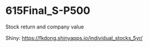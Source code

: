 # 615Final_S-P500
Stock return and company value

Shiny: https://fkdong.shinyapps.io/individual_stocks_5yr/
